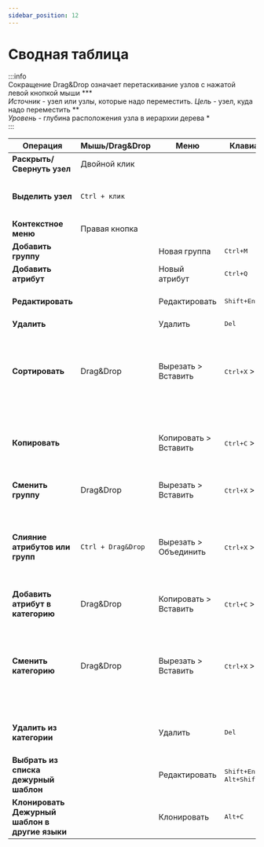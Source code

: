 ```yaml
---
sidebar_position: 12
---
```

# Сводная таблица

:::info  
Сокращение Drag&Drop означает перетаскивание узлов с нажатой левой кнопкой мыши ***  
*Источник* - узел или узлы, которые надо переместить. *Цель* - узел, куда надо переместить **  
*Уровень* - глубина расположения узла в иерархии дерева *  
:::

| Операция | Мышь/Drag&Drop | Меню | Клавиатура | Примечание |
|----------|---------------|------|------------|------------|
| **Раскрыть/Свернуть узел** | Двойной клик |  |  |  |
| **Выделить узел** | `Ctrl + клик` |  |  | Можно выделить несколько узлов. |
| **Контекстное меню** | Правая кнопка |  |  | Есть подсказки горячих клавиш. |
| **Добавить группу** |  | Новая группа | <kbd>Ctrl+M</kbd> |  |
| **Добавить атрибут** |  | Новый атрибут | <kbd>Ctrl+Q</kbd> |  |
| **Редактировать** |  | Редактировать | <kbd>Shift+Enter</kbd> | Подтверждение - <kbd>Enter</kbd> Отмена - <kbd>Esc</kbd>. |
| **Удалить** |  | Удалить | <kbd>Del</kbd> |  |
| **Сортировать** | Drag&Drop | Вырезать > Вставить | <kbd>Ctrl+X</kbd> > <kbd>Ctrl+V</kbd> | Уровни источника и цели должны совпадать. Сортировать можно группы или атрибуты внутри группы. |
| **Копировать** |  | Копировать > Вставить | <kbd>Ctrl+C</kbd> > <kbd>Ctrl+V</kbd> | Копировать можно только атрибуты. Вставить только в группу или в категорию. |
| **Сменить группу** | Drag&Drop | Вырезать > Вставить | <kbd>Ctrl+X</kbd> > <kbd>Ctrl+V</kbd> | Источник - атрибут. Цель - группа. |
| **Слияние атрибутов или групп** | `Ctrl + Drag&Drop` | Вырезать > Объединить | <kbd>Ctrl+X</kbd> > <kbd>Alt+V</kbd> | Уровни источника и цели должны совпадать. Если источник атрибут, то цель должна быть атрибутом. |
| **Добавить атрибут в категорию** | Drag&Drop | Копировать > Вставить | <kbd>Ctrl+C</kbd> > <kbd>Ctrl+V</kbd> | Источник - атрибут. Цель - категория. |
| **Сменить категорию** | Drag&Drop | Вырезать > Вставить | <kbd>Ctrl+X</kbd> > <kbd>Ctrl+V</kbd> | Источник - атрибут в дереве "Атрибуты категорий". Цель - категория в дереве "Категории". |
| **Удалить из категории** |  | Удалить | <kbd>Del</kbd> | Атрибут из дерева "Атрибуты категорий". |
| **Выбрать из списка дежурный шаблон** |  | Редактировать | <kbd>Shift+Enter</kbd> + <kbd>Alt+Shift+Click</kbd> | Войти в режим редактирования, затем нажать <kbd>Alt+Shift+Click</kbd>. |
| **Клонировать Дежурный шаблон в другие языки** |  | Клонировать | <kbd>Alt+C</kbd> | Пустые шаблоны не клонируются. |
